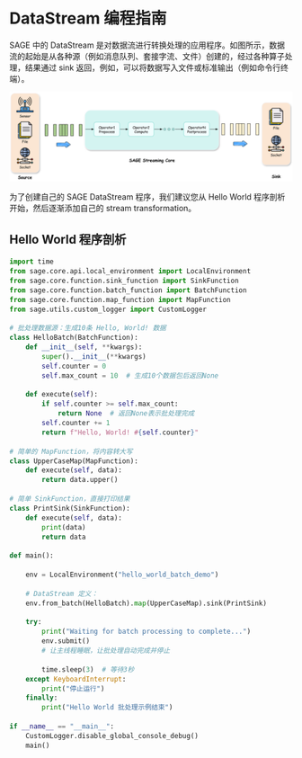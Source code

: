 # DataStream 编程指南

SAGE 中的 DataStream 是对数据流进行转换处理的应用程序。如图所示，数据流的起始是从各种源（例如消息队列、套接字流、文件）创建的，经过各种算子处理，结果通过 sink 返回，例如，可以将数据写入文件或标准输出（例如命令行终端）。

![DataStream Processing](../../assets/img/streaming.png)

为了创建自己的 SAGE DataStream 程序，我们建议您从 Hello World 程序剖析开始，然后逐渐添加自己的 stream transformation。

## Hello World 程序剖析

```Python
import time
from sage.core.api.local_environment import LocalEnvironment
from sage.core.function.sink_function import SinkFunction
from sage.core.function.batch_function import BatchFunction
from sage.core.function.map_function import MapFunction
from sage.utils.custom_logger import CustomLogger

# 批处理数据源：生成10条 Hello, World! 数据
class HelloBatch(BatchFunction):
    def __init__(self, **kwargs):
        super().__init__(**kwargs)
        self.counter = 0
        self.max_count = 10  # 生成10个数据包后返回None
    
    def execute(self):
        if self.counter >= self.max_count:
            return None  # 返回None表示批处理完成
        self.counter += 1
        return f"Hello, World! #{self.counter}"

# 简单的 MapFunction，将内容转大写
class UpperCaseMap(MapFunction):
    def execute(self, data):
        return data.upper()

# 简单 SinkFunction，直接打印结果
class PrintSink(SinkFunction):
    def execute(self, data):
        print(data)
        return data

def main():
    
    env = LocalEnvironment("hello_world_batch_demo")
    
    # DataStream 定义：
    env.from_batch(HelloBatch).map(UpperCaseMap).sink(PrintSink)
    
    try:
        print("Waiting for batch processing to complete...")
        env.submit()
        # 让主线程睡眠，让批处理自动完成并停止

        time.sleep(3)  # 等待3秒
    except KeyboardInterrupt:
        print("停止运行")
    finally:
        print("Hello World 批处理示例结束")

if __name__ == "__main__":
    CustomLogger.disable_global_console_debug()
    main()

```